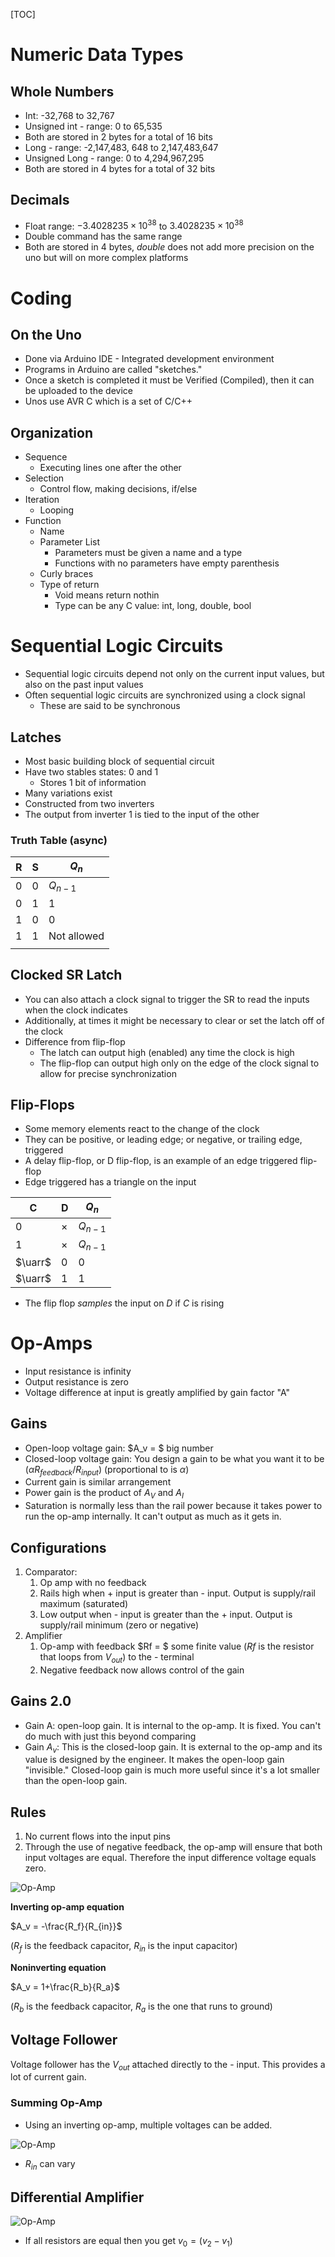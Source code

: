 [TOC]

# Numeric Data Types

## Whole Numbers

- Int: -32,768 to 32,767
- Unsigned int - range: 0 to 65,535
- Both are stored in 2 bytes for a total of 16 bits
- Long - range: -2,147,483, 648 to 2,147,483,647
- Unsigned Long - range: 0 to 4,294,967,295
- Both are stored in 4 bytes for a total of 32 bits

## Decimals

- Float range: $-3.4028235 \times 10^{38}$ to $3.4028235 \times 10^{38}$
- Double command has the same range
- Both are stored in 4 bytes, *double* does not add more precision on the uno but will on more complex platforms

# Coding

## On the Uno

- Done via Arduino IDE - Integrated development environment
- Programs in Arduino are called "sketches."
- Once a sketch is completed it must be Verified (Compiled), then it can be uploaded to the device
- Unos use AVR C which is a set of C/C++

## Organization

- Sequence
  - Executing lines one after the other
- Selection
  - Control flow, making decisions, if/else
- Iteration
  - Looping
- Function
  - Name
  - Parameter List
    - Parameters must be given a name and a type
    - Functions with no parameters have empty parenthesis 
  - Curly braces
  - Type of return
    - Void means return nothin
    - Type can be any C value: int, long, double, bool

# Sequential Logic Circuits 

- Sequential logic circuits depend not only on the current input values, but also on the past input values 
- Often sequential logic circuits are synchronized using a clock signal
  - These are said to be synchronous

## Latches

- Most basic building block of sequential circuit
- Have two stables states: 0 and 1
  - Stores 1 bit of information
- Many variations exist
- Constructed from two inverters
- The output from inverter 1 is tied to the input of the other

### Truth Table (async)

| R    | S    | $Q_n$       |
| ---- | ---- | ----------- |
| 0    | 0    | $Q_{n-1}$   |
| 0    | 1    | 1           |
| 1    | 0    | 0           |
| 1    | 1    | Not allowed |
|      |      |             |

## Clocked SR Latch

- You can also attach a clock signal to trigger the SR to read the inputs when the clock indicates
- Additionally, at times it might be necessary to clear or set the latch off of the clock
- Difference from flip-flop
  - The latch can output high (enabled) any time the clock is high
  - The flip-flop can output high only on the edge of the clock signal to allow for precise synchronization

## Flip-Flops

- Some memory elements react to the change of the clock
- They can be positive, or leading edge; or negative, or trailing edge, triggered
- A delay flip-flop, or D flip-flop, is an example of an edge triggered flip-flop
- Edge triggered has a triangle on the input

| C       | D        | $Q_n$     |
| ------- | -------- | --------- |
| 0       | $\times$ | $Q_{n-1}$ |
| 1       | $\times$ | $Q_{n-1}$ |
| $\uarr$ | 0        | 0         |
| $\uarr$ | 1        | 1         |

- The flip flop *samples* the input on *D* if *C* is rising

# Op-Amps

- Input resistance is infinity
- Output resistance is zero
- Voltage difference at input is greatly amplified by gain factor "A"

## Gains

- Open-loop voltage gain: $A_v = $ big number
- Closed-loop voltage gain: You design a gain to be what you want it to be ($\alpha R_{feedback} / R_{input}$) (proportional to is $\alpha$)
- Current gain is similar arrangement
- Power gain is the product of $A_V$ and $A_I$
- Saturation is normally less than the rail power because it takes power to run the op-amp internally. It can't output as much as it gets in.

## Configurations

1. Comparator:
   1. Op amp with no feedback
   2. Rails high when + input is greater than - input. Output is supply/rail maximum (saturated)
   3. Low output when - input is greater than the + input. Output is supply/rail minimum (zero or negative)
2. Amplifier
   1. Op-amp with feedback $Rf = $ some finite value ($Rf$ is the resistor that loops from $V_{out}$) to the - terminal
   2. Negative feedback now allows control of the gain

## Gains 2.0

- Gain A: open-loop gain. It is internal to the op-amp. It is fixed. You can't do much with just this beyond comparing
- Gain $A_v$: This is the closed-loop gain. It is external to the op-amp and its value is designed by the engineer. It makes the open-loop gain "invisible." Closed-loop gain is much more useful since it's a lot smaller than the open-loop gain.

## Rules

1. No current flows into the input pins
2. Through the use of negative feedback, the op-amp will ensure that both input voltages are equal. Therefore the input difference voltage equals zero.

![Op-Amp](http://emersondove.com/notes/Intro%20to%20ECE/Images/Op-Amp.png)

**Inverting op-amp equation**

$A_v = -\frac{R_f}{R_{in}}$

($R_f$ is the feedback capacitor, $R_{in}$ is the input capacitor)

**Noninverting equation**

$A_v = 1+\frac{R_b}{R_a}$

($R_b$ is the feedback capacitor, $R_{a}$ is the one that runs to ground)

## Voltage Follower

Voltage follower has the $V_{out}$ attached directly to the - input. This provides a lot of current gain.

### Summing Op-Amp

- Using an inverting op-amp, multiple voltages can be added.

![Op-Amp](http://emersondove.com/notes/Intro%20to%20ECE/Images/Summing_Op-Amp.png)

- $R_{in}$ can vary

## Differential Amplifier

![Op-Amp](http://emersondove.com/notes/Intro%20to%20ECE/Images/Difference_Op-Amp.png)

- If all resistors are equal then you get $v_0 = (v_2-v_1)$

